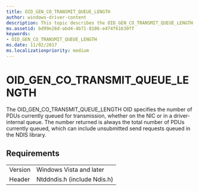 ```yaml
---
title: OID_GEN_CO_TRANSMIT_QUEUE_LENGTH
author: windows-driver-content
description: This topic describes the OID_GEN_CO_TRANSMIT_QUEUE_LENGTH object identifier (OID).
ms.assetid: bd99e26d-abd4-4b71-8106-e474f61630ff
keywords:
- OID_GEN_CO_TRANSMIT_QUEUE_LENGTH
ms.date: 11/02/2017
ms.localizationpriority: medium
---
```


# OID_GEN_CO_TRANSMIT_QUEUE_LENGTH

The OID_GEN_CO_TRANSMIT_QUEUE_LENGTH OID specifies the number of PDUs currently queued for transmission, whether on the NIC or in a driver-internal queue. The number returned is always the total number of PDUs currently queued, which can include unsubmitted send requests queued in the NDIS library.

## Requirements

| | |
| --- | --- |
| Version | Windows Vista and later |
| Header | Ntddndis.h (include Ndis.h) |

